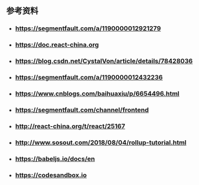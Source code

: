 ## 参考资料

- ### https://segmentfault.com/a/1190000012921279

- ### https://doc.react-china.org

- ### https://blog.csdn.net/CystalVon/article/details/78428036

- ### https://segmentfault.com/a/1190000012432236

- ### https://www.cnblogs.com/baihuaxiu/p/6654496.html

- ### https://segmentfault.com/channel/frontend

- ### http://react-china.org/t/react/25167

- ### http://www.sosout.com/2018/08/04/rollup-tutorial.html

- ### https://babeljs.io/docs/en

- ### https://codesandbox.io

